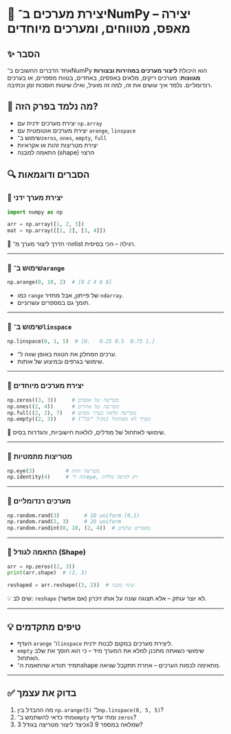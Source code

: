 # 📘 יצירת מערכים ב־NumPy – יצירה מאפס, מטווחים, ומערכים מיוחדים

## ✨ הסבר
אחד הדברים החשובים ב־NumPy הוא היכולת **ליצור מערכים במהירות ובצורות מגוונות**: מערכים ריקים, מלאים באפסים, באחדים, בטווח מספרים, או בערכים רנדומליים. נלמד איך עושים את זה, למה זה מועיל, ואילו שיטות חוסכות זמן וכתיבה.

## 🧠 מה נלמד בפרק הזה?
- יצירת מערכים ידנית עם `np.array`
- יצירת מערכים אוטומטית עם `arange`, `linspace`
- שימוש ב־`zeros`, `ones`, `empty`, `full`
- יצירת מטריצות זהות או אקראיות
- התאמה למבנה (shape) הרצוי

## 🔍 הסברים ודוגמאות

### 🧩 יצירת מערך ידני

```python
import numpy as np

arr = np.array([1, 2, 3])
mat = np.array([[1, 2], [3, 4]])
````

📌 זוהי הדרך ליצור מערך מ־list רגילה – הכי בסיסית.

---

### 🔁 שימוש ב־`arange`

```python
np.arange(0, 10, 2)  # [0 2 4 6 8]
```

* כמו `range` של פייתון, אבל מחזיר `ndarray`.
* תומך גם במספרים עשרוניים.

---

### 📏 שימוש ב־`linspace`

```python
np.linspace(0, 1, 5)  # [0.   0.25 0.5  0.75 1.]
```

* מחלק את הטווח באופן שווה ל־n ערכים.
* שימושי בגרפים ובמיצוע של אותות.

---

### 🧊 יצירת מערכים מיוחדים

```python
np.zeros((3, 3))     # מטריצה של אפסים
np.ones((2, 4))      # מטריצה של אחדים
np.full((2, 2), 7)   # מטריצה מלאה בערך מסוים
np.empty((2, 3))     # מערך לא מאותחל (מכיל "זבל")
```

🧠 שימושי לאתחול של מודלים, לולאות חישוביות, והגדרות בסיס.

---

### 🧮 מטריצות מתמטיות

```python
np.eye(3)          # מטריצה זהות
np.identity(4)     # זהה ל־eye, רק לגרסה כללית
```

---

### 🎲 מערכים רנדומליים

```python
np.random.rand(3)        # 1D uniform [0,1)
np.random.rand(2, 3)     # 2D uniform
np.random.randint(0, 10, (2, 4))  # מספרים שלמים
```

---

### 📐 התאמה לגודל (Shape)

```python
arr = np.zeros((2, 3))
print(arr.shape)  # (2, 3)

reshaped = arr.reshape((3, 2))  # שינוי מבנה
```

💡 שים לב: `reshape` לא יוצר עותק – אלא תצוגה שונה על אותו זיכרון (אם אפשר).

---

## 💡 טיפים מתקדמים

* העדף `arange` ו־`linspace` ליצירת מערכים במקום לבנות ידנית.
* `empty` שימושי כשאתה מתכנן למלא את המערך מיד – כי הוא חוסך את שלב האתחול.
* תמיד תוודא שהתאמת ה־shape מתאימה לכמות הערכים – אחרת תתקבל שגיאה.

---

## ✅ בדוק את עצמך

1. מה ההבדל בין `np.arange(5)` ל־`np.linspace(0, 5, 5)`?
2. מתי כדאי להשתמש ב־`empty` ומתי עדיף `zeros`?
3. כיצד ליצור מטריצה בגודל 3x3 שמלאה במספר 9?

